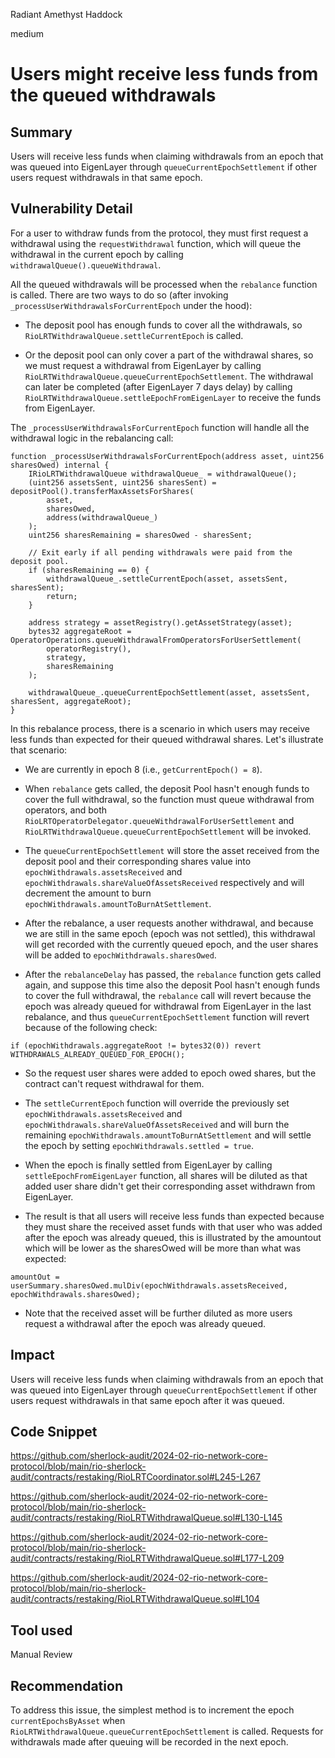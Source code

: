 Radiant Amethyst Haddock

medium

# Users might receive less funds from the queued withdrawals

## Summary

Users will receive less funds when claiming withdrawals from an epoch that was queued into EigenLayer through `queueCurrentEpochSettlement` if other users request withdrawals in that same epoch.

## Vulnerability Detail

For a user to withdraw funds from the protocol, they must first request a withdrawal using the `requestWithdrawal` function, which will queue the withdrawal in the current epoch by calling `withdrawalQueue().queueWithdrawal`.

All the queued withdrawals will be processed when the `rebalance` function is called. There are two ways to do so (after invoking `_processUserWithdrawalsForCurrentEpoch` under the hood):

- The deposit pool has enough funds to cover all the withdrawals, so `RioLRTWithdrawalQueue.settleCurrentEpoch` is called.

- Or the deposit pool can only cover a part of the withdrawal shares, so we must request a withdrawal from EigenLayer by calling `RioLRTWithdrawalQueue.queueCurrentEpochSettlement`. The withdrawal can later be completed (after EigenLayer 7 days delay) by calling `RioLRTWithdrawalQueue.settleEpochFromEigenLayer` to receive the funds from EigenLayer.

The `_processUserWithdrawalsForCurrentEpoch` function will handle all the withdrawal logic in the rebalancing call:

```solidity
function _processUserWithdrawalsForCurrentEpoch(address asset, uint256 sharesOwed) internal {
    IRioLRTWithdrawalQueue withdrawalQueue_ = withdrawalQueue();
    (uint256 assetsSent, uint256 sharesSent) = depositPool().transferMaxAssetsForShares(
        asset,
        sharesOwed,
        address(withdrawalQueue_)
    );
    uint256 sharesRemaining = sharesOwed - sharesSent;

    // Exit early if all pending withdrawals were paid from the deposit pool.
    if (sharesRemaining == 0) {
        withdrawalQueue_.settleCurrentEpoch(asset, assetsSent, sharesSent);
        return;
    }

    address strategy = assetRegistry().getAssetStrategy(asset);
    bytes32 aggregateRoot = OperatorOperations.queueWithdrawalFromOperatorsForUserSettlement(
        operatorRegistry(),
        strategy,
        sharesRemaining
    );

    withdrawalQueue_.queueCurrentEpochSettlement(asset, assetsSent, sharesSent, aggregateRoot);
}
```

In this rebalance process, there is a scenario in which users may receive less funds than expected for their queued withdrawal shares. Let's illustrate that scenario:

- We are currently in epoch 8 (i.e., `getCurrentEpoch() = 8`).

- When `rebalance` gets called, the deposit Pool hasn't enough funds to cover the full withdrawal, so the function must queue withdrawal from operators, and both `RioLRTOperatorDelegator.queueWithdrawalForUserSettlement` and `RioLRTWithdrawalQueue.queueCurrentEpochSettlement` will be invoked.

- The `queueCurrentEpochSettlement` will store the asset received from the deposit pool and their corresponding shares value into `epochWithdrawals.assetsReceived` and `epochWithdrawals.shareValueOfAssetsReceived` respectively and will decrement the amount to burn `epochWithdrawals.amountToBurnAtSettlement`.

- After the rebalance, a user requests another withdrawal, and because we are still in the same epoch (epoch was not settled), this withdrawal will get recorded with the currently queued epoch, and the user shares will be added to `epochWithdrawals.sharesOwed`.

- After the `rebalanceDelay` has passed, the `rebalance` function gets called again, and suppose this time also the deposit Pool hasn't enough funds to cover the full withdrawal, the `rebalance` call will revert because the epoch was already queued for withdrawal from EigenLayer in the last rebalance, and thus `queueCurrentEpochSettlement` function will revert because of the following check:

```solidity
if (epochWithdrawals.aggregateRoot != bytes32(0)) revert WITHDRAWALS_ALREADY_QUEUED_FOR_EPOCH();
```

- So the request user shares were added to epoch owed shares, but the contract can't request withdrawal for them.

- The `settleCurrentEpoch` function will override the previously set `epochWithdrawals.assetsReceived` and `epochWithdrawals.shareValueOfAssetsReceived` and will burn the remaining `epochWithdrawals.amountToBurnAtSettlement` and will settle the epoch by setting `epochWithdrawals.settled = true`.

- When the epoch is finally settled from EigenLayer by calling `settleEpochFromEigenLayer` function, all shares will be diluted as that added user share didn't get their corresponding asset withdrawn from EigenLayer.

- The result is that all users will receive less funds than expected because they must share the received asset funds with that user who was added after the epoch was already queued, this is illustrated by the amountout which will be lower as the sharesOwed will be more than what was expected:

```solidity
amountOut = userSummary.sharesOwed.mulDiv(epochWithdrawals.assetsReceived, epochWithdrawals.sharesOwed);
```

- Note that the received asset will be further diluted as more users request a withdrawal after the epoch was already queued.

## Impact

Users will receive less funds when claiming withdrawals from an epoch that was queued into EigenLayer through `queueCurrentEpochSettlement` if other users request withdrawals in that same epoch after it was queued.

## Code Snippet

https://github.com/sherlock-audit/2024-02-rio-network-core-protocol/blob/main/rio-sherlock-audit/contracts/restaking/RioLRTCoordinator.sol#L245-L267

https://github.com/sherlock-audit/2024-02-rio-network-core-protocol/blob/main/rio-sherlock-audit/contracts/restaking/RioLRTWithdrawalQueue.sol#L130-L145

https://github.com/sherlock-audit/2024-02-rio-network-core-protocol/blob/main/rio-sherlock-audit/contracts/restaking/RioLRTWithdrawalQueue.sol#L177-L209

https://github.com/sherlock-audit/2024-02-rio-network-core-protocol/blob/main/rio-sherlock-audit/contracts/restaking/RioLRTWithdrawalQueue.sol#L104

## Tool used

Manual Review

## Recommendation

To address this issue, the simplest method is to increment the epoch `currentEpochsByAsset` when `RioLRTWithdrawalQueue.queueCurrentEpochSettlement` is called. Requests for withdrawals made after queuing will be recorded in the next epoch.